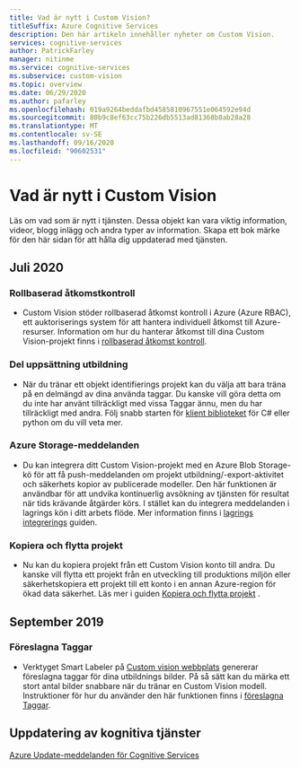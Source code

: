 ```yaml
---
title: Vad är nytt i Custom Vision?
titleSuffix: Azure Cognitive Services
description: Den här artikeln innehåller nyheter om Custom Vision.
services: cognitive-services
author: PatrickFarley
manager: nitinme
ms.service: cognitive-services
ms.subservice: custom-vision
ms.topic: overview
ms.date: 06/29/2020
ms.author: pafarley
ms.openlocfilehash: 019a9264beddafbd4585810967551e064592e94d
ms.sourcegitcommit: 80b9c8ef63cc75b226db5513ad81368b8ab28a28
ms.translationtype: MT
ms.contentlocale: sv-SE
ms.lasthandoff: 09/16/2020
ms.locfileid: "90602531"
---
```

# <a name="whats-new-in-custom-vision"></a>Vad är nytt i Custom Vision

Läs om vad som är nytt i tjänsten. Dessa objekt kan vara viktig information, videor, blogg inlägg och andra typer av information. Skapa ett bok märke för den här sidan för att hålla dig uppdaterad med tjänsten.

## <a name="july-2020"></a>Juli 2020

### <a name="role-based-access-control"></a>Rollbaserad åtkomstkontroll

* Custom Vision stöder rollbaserad åtkomst kontroll i Azure (Azure RBAC), ett auktoriserings system för att hantera individuell åtkomst till Azure-resurser. Information om hur du hanterar åtkomst till dina Custom Vision-projekt finns i [rollbaserad åtkomst kontroll](./role-based-access-control.md).

### <a name="subset-training"></a>Del uppsättning utbildning

* När du tränar ett objekt identifierings projekt kan du välja att bara träna på en delmängd av dina använda taggar. Du kanske vill göra detta om du inte har använt tillräckligt med vissa Taggar ännu, men du har tillräckligt med andra. Följ snabb starten för [klient biblioteket](./quickstarts/object-detection.md) för C# eller python om du vill veta mer.

### <a name="azure-storage-notifications"></a>Azure Storage-meddelanden

* Du kan integrera ditt Custom Vision-projekt med en Azure Blob Storage-kö för att få push-meddelanden om projekt utbildning/-export-aktivitet och säkerhets kopior av publicerade modeller. Den här funktionen är användbar för att undvika kontinuerlig avsökning av tjänsten för resultat när tids krävande åtgärder körs. I stället kan du integrera meddelanden i lagrings kön i ditt arbets flöde. Mer information finns i [lagrings integrerings](./storage-integration.md) guiden.

### <a name="copy-and-move-projects"></a>Kopiera och flytta projekt

* Nu kan du kopiera projekt från ett Custom Vision konto till andra. Du kanske vill flytta ett projekt från en utveckling till produktions miljön eller säkerhetskopiera ett projekt till ett konto i en annan Azure-region för ökad data säkerhet. Läs mer i guiden [Kopiera och flytta projekt](./copy-move-projects.md) .

## <a name="september-2019"></a>September 2019

### <a name="suggested-tags"></a>Föreslagna Taggar

* Verktyget Smart Labeler på [Custom vision webbplats](https://www.customvision.ai/) genererar föreslagna taggar för dina utbildnings bilder. På så sätt kan du märka ett stort antal bilder snabbare när du tränar en Custom Vision modell. Instruktioner för hur du använder den här funktionen finns i [föreslagna Taggar](./suggested-tags.md).

## <a name="cognitive-service-updates"></a>Uppdatering av kognitiva tjänster

[Azure Update-meddelanden för Cognitive Services](https://azure.microsoft.com/updates/?product=cognitive-services)